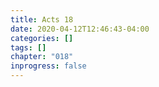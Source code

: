 ```yaml
---
title: Acts 18
date: 2020-04-12T12:46:43-04:00
categories: []
tags: []
chapter: "018"
inprogress: false
---
```



